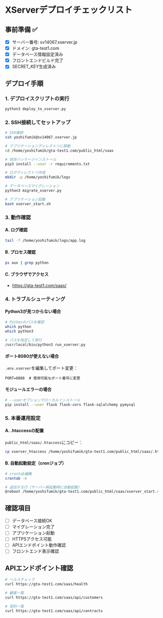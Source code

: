 # XServerデプロイチェックリスト

## 事前準備 ✅
- [x] サーバー番号: sv14067.xserver.jp
- [x] ドメイン: gta-test1.com
- [x] データベース情報設定済み
- [x] フロントエンドビルド完了
- [x] SECRET_KEY生成済み

## デプロイ手順

### 1. デプロイスクリプトの実行
```bash
python3 deploy_to_xserver.py
```

### 2. SSH接続してセットアップ
```bash
# SSH接続
ssh yoshifumik@sv14067.xserver.jp

# アプリケーションディレクトリに移動
cd /home/yoshifumik/gta-test1.com/public_html/saas

# 依存パッケージインストール
pip3 install --user -r requirements.txt

# ログディレクトリ作成
mkdir -p /home/yoshifumik/logs

# データベースマイグレーション
python3 migrate_xserver.py

# アプリケーション起動
bash xserver_start.sh
```

### 3. 動作確認

#### A. ログ確認
```bash
tail -f /home/yoshifumik/logs/app.log
```

#### B. プロセス確認
```bash
ps aux | grep python
```

#### C. ブラウザでアクセス
- https://gta-test1.com/saas/

### 4. トラブルシューティング

#### Python3が見つからない場合
```bash
# Pythonのパスを確認
which python
which python3

# パスを指定して実行
/usr/local/bin/python3 run_xserver.py
```

#### ポート8080が使えない場合
`.env.xserver`を編集してポート変更：
```env
PORT=8888  # 使用可能なポート番号に変更
```

#### モジュールエラーの場合
```bash
# --userオプションでローカルインストール
pip install --user flask flask-cors flask-sqlalchemy pymysql
```

### 5. 本番運用設定

#### A. .htaccessの配置
`public_html/saas/.htaccess`にコピー：
```bash
cp xserver_htaccess /home/yoshifumik/gta-test1.com/public_html/saas/.htaccess
```

#### B. 自動起動設定（cronジョブ）
```bash
# crontab編集
crontab -e

# 追加する行（サーバー再起動時に自動起動）
@reboot /home/yoshifumik/gta-test1.com/public_html/saas/xserver_start.sh
```

## 確認項目

- [ ] データベース接続OK
- [ ] マイグレーション完了
- [ ] アプリケーション起動
- [ ] HTTPSアクセス可能
- [ ] APIエンドポイント動作確認
- [ ] フロントエンド表示確認

## APIエンドポイント確認

```bash
# ヘルスチェック
curl https://gta-test1.com/saas/health

# 顧客一覧
curl https://gta-test1.com/saas/api/customers

# 契約一覧
curl https://gta-test1.com/saas/api/contracts
```
